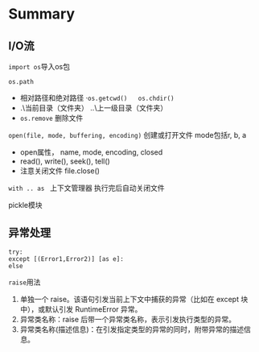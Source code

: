 # Summary
## I/O流
`import os`导入os包

`os.path`
- 相对路径和绝对路径 ·`os.getcwd()   os.chdir()`
- .\\当前目录（文件夹） ..\\上一级目录（文件夹）
- `os.remove` 删除文件

`open(file, mode, buffering, encoding)` 创建或打开文件 mode包括r, b, a
- open属性， name, mode, encoding, closed
- read(), write(), seek(), tell()
- 注意关闭文件 file.close()

`with .. as ` 上下文管理器
执行完后自动关闭文件

pickle模块

## 异常处理
```
try:
except [(Error1,Error2)] [as e]:
else
```

`raise`用法

1. 单独一个 raise。该语句引发当前上下文中捕获的异常（比如在 except 块中），或默认引发 RuntimeError 异常。
2. 异常类名称：raise 后带一个异常类名称，表示引发执行类型的异常。
3. 异常类名称(描述信息)：在引发指定类型的异常的同时，附带异常的描述信息。



